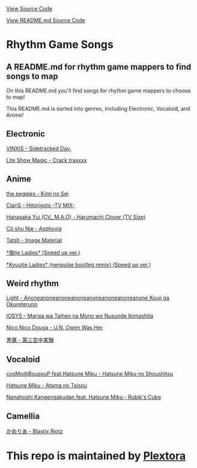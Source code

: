 [View Source Code](https://github.com/Plextora/rhythm-game-songs/blob/gh-pages/index.html)

[View README.md Source Code](https://raw.githubusercontent.com/Plextora/rhythm-game-songs/gh-pages/README.md)

Rhythm Game Songs
=================

A README.md for rhythm game mappers to find songs to map
------------------------------------------------------

On this README.md you'll find songs for rhythm game mappers to choose to map!

This README.md is sorted into genres, including Electronic, Vocaloid, and Anime!

Electronic
----------

[VINXIS - Sidetracked Day.](https://plextora.github.io/rhythm-game-songs/Songs/Sidetracked%20Day.mp3)

[Lite Show Magic - Crack traxxxx](https://plextora.github.io/rhythm-game-songs/Songs/Crack%20Traxxxx.mp3)

Anime
-----

[the peggies - Kimi no Sei](https://plextora.github.io/rhythm-game-songs/Songs/the%20peggies%20-%20Kimi%20no%20Sei.mp3)

[ClariS - Hitorigoto -TV MIX-](https://plextora.github.io/rhythm-game-songs/Songs/Hitorigoto.mp3)

[Hanasaka Yui (CV\_ M.A.O) - Harumachi Clover (TV Size)](https://plextora.github.io/rhythm-game-songs/Songs/Harumachi%20Clover%20.mp3)

[Cö shu Nie - Asphyxia](https://plextora.github.io/rhythm-game-songs/Songs/Asphyxia.mp3)

[Tatsh - Image Material](https://plextora.github.io/rhythm-game-songs/Songs/image-material.mp3)

[†吸tie Ladies† (Speed up ver.)](https://plextora.github.io/rhythm-game-songs/Songs/%E2%80%A0%E5%90%B8tie%20Ladies%E2%80%A0%20(Speed%20up%20ver.).mp3)

[†Kyuutie Ladies† (nenpulse bootleg remix) (Speed up ver.)](https://plextora.github.io/rhythm-game-songs/Songs/%E2%80%A0Kyuutie%20Ladies%E2%80%A0%20(nenpulse%20bootleg%20remix)%20(Speed%20up%20ver.).mp3)

Weird rhythm
------------

[Light - Anoneanoneanoneanoneanoneanoneanoneanone Kouji ga Okureteruno](https://plextora.github.io/rhythm-game-songs/Songs/Anoneanoneanone%20Kouji%20ga%20Okureteruno.mp3)

[IOSYS - Marisa wa Taihen na Mono wo Nusunde Ikimashita](https://plextora.github.io/rhythm-game-songs/Songs/Marisa%20wa%20Taihen%20na%20Mono%20wo%20Nusunde%20Ikimashita.mp3)

[Nico Nico Douga - U.N. Owen Was Her](https://plextora.github.io/rhythm-game-songs/Songs/U.N.%20Owen%20Was%20Her.mp3)

[黒魔 - 第三空中実験](https://plextora.github.io/rhythm-game-songs/Songs/Chroma%20-%20Third%20aerial%20experiment.mp3)

Vocaloid
--------

[cosMo@BousouP feat.Hatsune Miku - Hatsune Miku no Shoushitsu](https://plextora.github.io/rhythm-game-songs/Songs/shousitu.mp3)

[Hatsune Miku - Atama no Taisou](https://plextora.github.io/rhythm-game-songs/Songs/atama%20no%20taisou.mp3)

[Nanahoshi Kangengakudan feat. Hatsune Miku - Rubik's Cube](https://plextora.github.io/rhythm-game-songs/Songs/Rubik's%20Cube.mp3)

Camellia
--------

[かめりあ - Blastix Riotz](https://plextora.github.io/rhythm-game-songs/Songs/Camellia%20-%20Blastix%20Riotz.mp3)

# This repo is maintained by [Plextora](https://github.com/Plextora)
